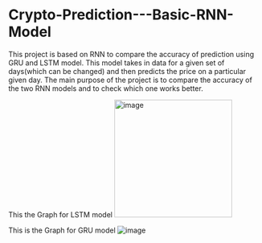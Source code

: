 # Crypto-Prediction---Basic-RNN-Model
This project is based on RNN to compare the accuracy of prediction using GRU and LSTM model.
This model takes in data for a given set of days(which can be changed) and then predicts the price on a particular given day.
The main purpose of the project is to compare the accuracy of the two RNN models and to check which one works better.


This the Graph for LSTM model
<img width="234" alt="image" src="https://user-images.githubusercontent.com/70054173/184388147-f6f8e429-7f4a-4537-8b62-624b0cdede1f.png">

This is the Graph for GRU model
![image](https://user-images.githubusercontent.com/70054173/184388379-304837a0-20f8-4b2f-8809-def0a3733233.png)

